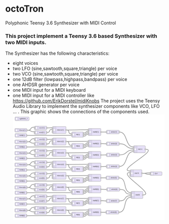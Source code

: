 # octoTron
Polyphonic Teensy 3.6 Synthesizer with MIDI Control
### This project implement a Teensy 3.6 based Synthesizer with two MIDI inputs.
The Synthesizer has the following characteristics:
* eight voices
* two LFO (sine,sawtooth,square,triangle) per voice
* two VCO (sine,sawtooth,square,triangle) per voice
* one 12dB filter (lowpass,highpass,bandpass) per voice
* one AHDSR generator per voice
* one MIDI input for a MIDI keyboard
* one MIDI input for a MIDI controller like https://github.com/ErikDorstel/midiKnobs
The project uses the Teensy Audio Library to implement the synthesizer components like VCO, LFO ... . This graphic shows the connections of the components used.
![](https://raw.githubusercontent.com/ErikDorstel/octoTron/master/documentation/ADT%20schematic.png)
